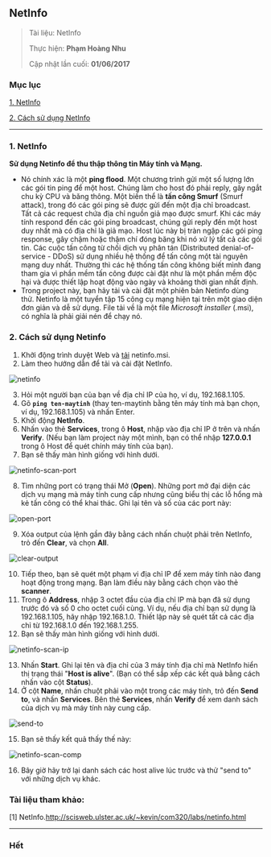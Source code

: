 ## NetInfo

> Tài liệu: NetInfo
> 
> Thực hiện: **Phạm Hoàng Nhu**
> 
> Cập nhật lần cuối: **01/06/2017**

### Mục lục

[1. NetInfo](#netinfo)

[2. Cách sử dụng NetInfo](#cachsudungnetinfo)

---

<a name="netinfo"></a>
### 1. NetInfo
**Sử dụng Netinfo để thu thập thông tin Máy tính và Mạng.** 

* Nó chính xác là một **ping flood**. Một chương trình gửi một số lượng lớn các gói tin ping để một host. Chúng làm cho host đó phải reply, gây ngắt chu kỳ CPU và băng thông. Một biến thể là **tấn công Smurf** (Smurf attack), trong đó các gói ping sẽ được gửi đến một địa chỉ broadcast. Tất cả các request chứa địa chỉ nguồn giả mạo được smurf. Khi các máy tính respond đến các gói ping broadcast, chúng gửi reply đến một host duy nhất mà có địa chỉ là giả mạo. Host lúc này bị tràn ngập các gói ping response, gây chậm hoặc thậm chí đóng băng khi nó xử lý tất cả các gói tin. Các cuộc tấn công từ chối dịch vụ phân tán (Distributed denial-of-service - DDoS) sử dụng nhiều hệ thống để tấn công một tài nguyên mạng duy nhất. Thường thì các hệ thống tấn công không biết mình đang tham gia vì phần mềm tấn công được cài đặt như là một phần mềm độc hại và được thiết lập hoạt động vào ngày và khoảng thời gian nhất định.
* Trong project này, bạn hãy tải và cài đặt một phiên bản Netinfo dùng thử. Netinfo là một tuyển tập 15 công cụ mạng hiện tại trên một giao diện đơn giản và dễ sử dụng. File tải về là một file *Microsoft installer* (.msi), có nghĩa là phải giải nén để chạy nó.

<a name="cachsudungnetinfo"></a>
### 2. Cách sử dụng Netinfo
1. Khởi động trình duyệt Web và [tải](http://scisweb.ulster.ac.uk/~kevin/com320/labs/netinfo.msi) netinfo.msi.
2. Làm theo hướng dẫn để tải và cài đặt NetInfo.

![netinfo](https://github.com/nhuhp/network_research/blob/master/Task03_COM320_Computer_Network/Week02/img/netinfo.png)

3. Hỏi một người bạn của bạn về địa chỉ IP của họ, ví dụ, 192.168.1.105.
4. Gõ **`ping ten-maytinh`** (thay ten-maytinh bằng tên máy tính mà bạn chọn, ví dụ, 192.168.1.105) và nhấn Enter.
5. Khởi động **NetInfo**.
6. Nhấn vào thẻ **Services**, trong ô **Host**, nhập vào địa chỉ IP ở trên và nhấn **Verify**. (Nếu bạn làm project này một mình, bạn có thể nhập **127.0.0.1** trong ô Host để quét chính máy tính của bạn).
7. Bạn sẽ thấy màn hình giống với hình dưới.

![netinfo-scan-port](https://github.com/nhuhp/network_research/blob/master/Task03_COM320_Computer_Network/Week02/img/netinfo-scan-port.png)

8. Tìm những port có trạng thái Mở (**Open**). Những port mở đại diện các dịch vụ mạng mà máy tính cung cấp nhưng cũng biểu thị các lỗ hổng mà kẻ tấn công có thể khai thác. Ghi lại tên và số của các port này:

![open-port](https://github.com/nhuhp/network_research/blob/master/Task03_COM320_Computer_Network/Week02/img/open-port.png)

9. Xóa output của lệnh gần đây bằng cách nhấn chuột phải trên NetInfo, trỏ đến **Clear**, và chọn **All**.

![clear-output](https://github.com/nhuhp/network_research/blob/master/Task03_COM320_Computer_Network/Week02/img/clear-output.png)

10. Tiếp theo, bạn sẽ quét một phạm vi địa chỉ IP để xem máy tính nào đang hoạt động trong mạng. Bạn làm điều này bằng cách chọn vào thẻ **scanner**.
11. Trong ô **Address**, nhập 3 octet đầu của địa chỉ IP mà bạn đã sử dụng trước đó và số 0 cho octet cuối cùng. Ví dụ, nếu địa chỉ bạn sử dụng là 192.168.1.105, hãy nhập 192.168.1.0. Thiết lập này sẽ quét tất cả các địa chỉ từ 192.168.1.0 đến 192.168.1.255.
12. Bạn sẽ thấy màn hình giống với hình dưới.

![netinfo-scan-ip](https://github.com/nhuhp/network_research/blob/master/Task03_COM320_Computer_Network/Week02/img/netinfo-scan-ip.png)

13. Nhấn **Start**. Ghi lại tên và địa chỉ của 3 máy tính địa chỉ mà NetInfo hiển thị trạng thái "**Host is alive**". (Bạn có thể sắp xếp các kết quả bằng cách nhấn vào cột **Status**).
14. Ở cột **Name**, nhấn chuột phải vào một trong các máy tính, trỏ đến **Send to**, và nhấn **Services**. Bên thẻ **Services**, nhấn **Verify** để xem danh sách của dịch vụ mà máy tính này cung cấp.

![send-to](https://github.com/nhuhp/network_research/blob/master/Task03_COM320_Computer_Network/Week02/img/send-to.png)

15. Bạn sẽ thấy kết quả thấy thế này:

![netinfo-scan-comp](https://github.com/nhuhp/network_research/blob/master/Task03_COM320_Computer_Network/Week02/img/netinfo-scan-comp.png)

16. Bây giờ hãy trở lại danh sách các host alive lúc trước và thử "send to" với những dịch vụ khác.

### Tài liệu tham khảo:

[1] NetInfo.http://scisweb.ulster.ac.uk/~kevin/com320/labs/netinfo.html

---

### Hết
